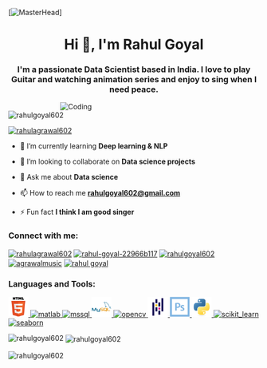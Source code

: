 [![MasterHead](https://static.pingcap.com/files/2022/12/05072707/chatGPT-GitHub-banner.jpg)]
<h1 align="center">Hi 👋, I'm Rahul Goyal</h1>
<h3 align="center">I'm a passionate Data Scientist based in India. I love to play Guitar and watching animation series and enjoy to sing when I need peace.</h3>
<img align="right" alt="Coding" width="400" src="https://img.freepik.com/free-vector/data-inform-illustration-concept_114360-864.jpg">

<p align="left"> <img src="https://komarev.com/ghpvc/?username=rahulgoyal602&label=Profile%20views&color=0e75b6&style=flat" alt="rahulgoyal602" /> </p>

<p align="left"> <a href="https://twitter.com/rahulagrawal602" target="blank"><img src="https://img.shields.io/twitter/follow/rahulagrawal602?logo=twitter&style=for-the-badge" alt="rahulagrawal602" /></a> </p>

- 🌱 I’m currently learning **Deep learning & NLP**

- 👯 I’m looking to collaborate on **Data science projects**

- 💬 Ask me about **Data science**

- 📫 How to reach me **rahulgoyal602@gmail.com**

- ⚡ Fun fact **I think I am good singer**

<h3 align="left">Connect with me:</h3>
<p align="left">
<a href="https://twitter.com/rahulagrawal602" target="blank"><img align="center" src="https://raw.githubusercontent.com/rahuldkjain/github-profile-readme-generator/master/src/images/icons/Social/twitter.svg" alt="rahulagrawal602" height="30" width="40" /></a>
<a href="https://linkedin.com/in/rahul-goyal-22966b117" target="blank"><img align="center" src="https://raw.githubusercontent.com/rahuldkjain/github-profile-readme-generator/master/src/images/icons/Social/linked-in-alt.svg" alt="rahul-goyal-22966b117" height="30" width="40" /></a>
<a href="https://fb.com/rahulgoyal602" target="blank"><img align="center" src="https://raw.githubusercontent.com/rahuldkjain/github-profile-readme-generator/master/src/images/icons/Social/facebook.svg" alt="rahulgoyal602" height="30" width="40" /></a>
<a href="https://instagram.com/agrawalmusic" target="blank"><img align="center" src="https://raw.githubusercontent.com/rahuldkjain/github-profile-readme-generator/master/src/images/icons/Social/instagram.svg" alt="agrawalmusic" height="30" width="40" /></a>
<a href="https://www.youtube.com/c/rahul goyal" target="blank"><img align="center" src="https://raw.githubusercontent.com/rahuldkjain/github-profile-readme-generator/master/src/images/icons/Social/youtube.svg" alt="rahul goyal" height="30" width="40" /></a>
</p>

<h3 align="left">Languages and Tools:</h3>
<p align="left"> <a href="https://www.w3.org/html/" target="_blank" rel="noreferrer"> <img src="https://raw.githubusercontent.com/devicons/devicon/master/icons/html5/html5-original-wordmark.svg" alt="html5" width="40" height="40"/> </a> <a href="https://www.mathworks.com/" target="_blank" rel="noreferrer"> <img src="https://upload.wikimedia.org/wikipedia/commons/2/21/Matlab_Logo.png" alt="matlab" width="40" height="40"/> </a> <a href="https://www.microsoft.com/en-us/sql-server" target="_blank" rel="noreferrer"> <img src="https://www.svgrepo.com/show/303229/microsoft-sql-server-logo.svg" alt="mssql" width="40" height="40"/> </a> <a href="https://www.mysql.com/" target="_blank" rel="noreferrer"> <img src="https://raw.githubusercontent.com/devicons/devicon/master/icons/mysql/mysql-original-wordmark.svg" alt="mysql" width="40" height="40"/> </a> <a href="https://opencv.org/" target="_blank" rel="noreferrer"> <img src="https://www.vectorlogo.zone/logos/opencv/opencv-icon.svg" alt="opencv" width="40" height="40"/> </a> <a href="https://pandas.pydata.org/" target="_blank" rel="noreferrer"> <img src="https://raw.githubusercontent.com/devicons/devicon/2ae2a900d2f041da66e950e4d48052658d850630/icons/pandas/pandas-original.svg" alt="pandas" width="40" height="40"/> </a> <a href="https://www.photoshop.com/en" target="_blank" rel="noreferrer"> <img src="https://raw.githubusercontent.com/devicons/devicon/master/icons/photoshop/photoshop-line.svg" alt="photoshop" width="40" height="40"/> </a> <a href="https://www.python.org" target="_blank" rel="noreferrer"> <img src="https://raw.githubusercontent.com/devicons/devicon/master/icons/python/python-original.svg" alt="python" width="40" height="40"/> </a> <a href="https://scikit-learn.org/" target="_blank" rel="noreferrer"> <img src="https://upload.wikimedia.org/wikipedia/commons/0/05/Scikit_learn_logo_small.svg" alt="scikit_learn" width="40" height="40"/> </a> <a href="https://seaborn.pydata.org/" target="_blank" rel="noreferrer"> <img src="https://seaborn.pydata.org/_images/logo-mark-lightbg.svg" alt="seaborn" width="40" height="40"/> </a> </p>

<p><img align="left" src="https://github-readme-stats.vercel.app/api/top-langs?username=rahulgoyal602&show_icons=true&locale=en&layout=compact" alt="rahulgoyal602" /></p>

<p>&nbsp;<img align="center" src="https://github-readme-stats.vercel.app/api?username=rahulgoyal602&show_icons=true&locale=en" alt="rahulgoyal602" /></p>

<p><img align="center" src="https://github-readme-streak-stats.herokuapp.com/?user=rahulgoyal602&" alt="rahulgoyal602" /></p>

